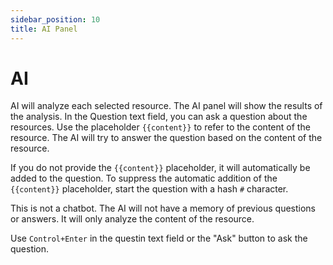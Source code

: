 ```yaml
---
sidebar_position: 10
title: AI Panel
---
```

# AI

AI will analyze each selected resource. The AI panel will show the results of the analysis.
In the Question text field, you can ask a question about the resources. Use the placeholder
`{{content}}` to refer to the content of the resource. The AI will try to answer the question
based on the content of the resource.

If you do not provide the `{{content}}` placeholder, it will automatically be added to the question.
To suppress the automatic addition of the `{{content}}` placeholder, start the question with a 
hash `#` character.

This is not a chatbot. The AI will not have a memory of previous questions or answers. 
It will only analyze the content of the resource.

Use `Control+Enter` in the questin text field or the "Ask" button to ask the question.